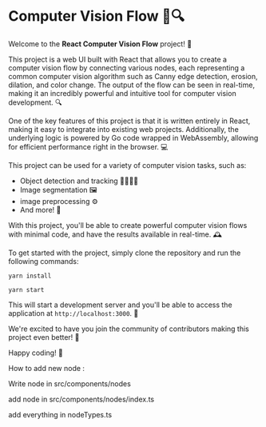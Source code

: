 # Computer Vision Flow 🚀🔍

Welcome to the **React Computer Vision Flow** project! 🚀

This project is a web UI built with React that allows you to create a computer vision flow by connecting various nodes, each representing a common computer vision algorithm such as Canny edge detection, erosion, dilation, and color change. The output of the flow can be seen in real-time, making it an incredibly powerful and intuitive tool for computer vision development. 🔍

One of the key features of this project is that it is written entirely in React, making it easy to integrate into existing web projects. Additionally, the underlying logic is powered by Go code wrapped in WebAssembly, allowing for efficient performance right in the browser. 💻

This project can be used for a variety of computer vision tasks, such as:

- Object detection and tracking 🚶‍♂️🚶‍♀️
- Image segmentation 🖼️
- image preprocessing ⚙️
- And more! 🚀

With this project, you'll be able to create powerful computer vision flows with minimal code, and have the results available in real-time. 🕰️

To get started with the project, simply clone the repository and run the following commands:

    yarn install

    yarn start 

This will start a development server and you'll be able to access the application at `http://localhost:3000`. 🚀

We're excited to have you join the community of contributors making this project even better! 🤝

Happy coding! 🎉

How to add new node :

Write node in src/components/nodes

add node in src/components/nodes/index.ts

add everything in nodeTypes.ts